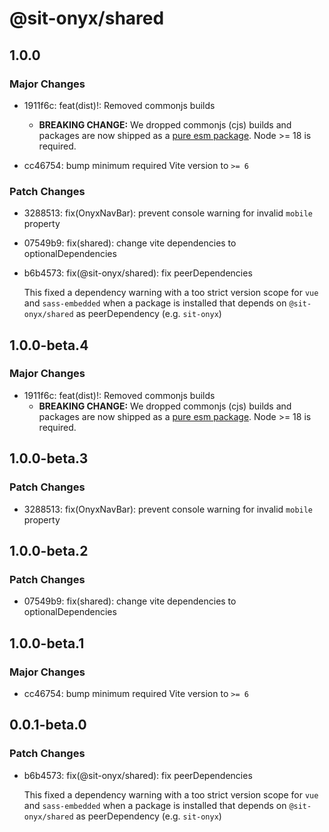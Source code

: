 # @sit-onyx/shared

## 1.0.0

### Major Changes

- 1911f6c: feat(dist)!: Removed commonjs builds
  - **BREAKING CHANGE:** We dropped commonjs (cjs) builds and packages are now shipped as a [pure esm package](https://gist.github.com/sindresorhus/a39789f98801d908bbc7ff3ecc99d99c#pure-esm-package). Node >= 18 is required.

- cc46754: bump minimum required Vite version to `>= 6`

### Patch Changes

- 3288513: fix(OnyxNavBar): prevent console warning for invalid `mobile` property
- 07549b9: fix(shared): change vite dependencies to optionalDependencies
- b6b4573: fix(@sit-onyx/shared): fix peerDependencies

  This fixed a dependency warning with a too strict version scope for `vue` and `sass-embedded` when a package is installed that depends on `@sit-onyx/shared` as peerDependency (e.g. `sit-onyx`)

## 1.0.0-beta.4

### Major Changes

- 1911f6c: feat(dist)!: Removed commonjs builds
  - **BREAKING CHANGE:** We dropped commonjs (cjs) builds and packages are now shipped as a [pure esm package](https://gist.github.com/sindresorhus/a39789f98801d908bbc7ff3ecc99d99c#pure-esm-package). Node >= 18 is required.

## 1.0.0-beta.3

### Patch Changes

- 3288513: fix(OnyxNavBar): prevent console warning for invalid `mobile` property

## 1.0.0-beta.2

### Patch Changes

- 07549b9: fix(shared): change vite dependencies to optionalDependencies

## 1.0.0-beta.1

### Major Changes

- cc46754: bump minimum required Vite version to `>= 6`

## 0.0.1-beta.0

### Patch Changes

- b6b4573: fix(@sit-onyx/shared): fix peerDependencies

  This fixed a dependency warning with a too strict version scope for `vue` and `sass-embedded` when a package is installed that depends on `@sit-onyx/shared` as peerDependency (e.g. `sit-onyx`)
